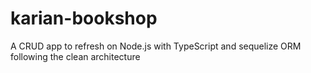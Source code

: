 # karian-bookshop
A CRUD app to refresh on Node.js with TypeScript and sequelize ORM following the clean architecture
